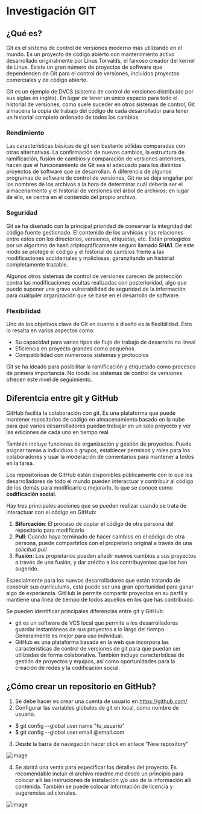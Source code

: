 # Investigación GIT 
## ¿Qué es?

Git es el sistema de control de versiones moderno más utilizando en el mundo. Es un proyecto de código abierto con mantenimiento activo desarrollado originalmente por Linus Torvalds, el famoso creador del kernel de Linux. Existe un gran número de proyectos de software que dependenden de Git para el control de versiones, incluidos proyectos comerciales y de código abierto. 

Git es un ejemplo de DVCS (sistema de control de versiones distribuido por sus siglas en inglés). En lugar de tener un único espacio para todo el historial de versiones, como suele suceder en otros sistemas de control, Git almacena la copia de trabajo del código de cada desarrollador para tener un historial completo ordenado de todos los cambios. 

### Rendimiento

Las características básicas de git son bastante sólidas comparadas con otras alternativas. La confirmación de nuevos cambios, la estructura de ramificación, fusión de cambios y comparación de versiones anteriores, hacen que el funcionamiento de Git sea el adecuado para los distintos proyectos de software que se desarrollan. A diferencia de algunos programas de software de control de versiones, Git no se deja engañar por los nombres de los archivos a la hora de determinar cuál debería ser el almacenamiento y el historial de versiones del árbol de archivos; en lugar de ello, se centra en el contenido del propio archivo. 

### Seguridad

Git se ha diseñado con la principal prioridad de conservar la integridad del código fuente gestionado. El contenido de los arvhicos y las relaciones entre estos con los directorios, versiones, etiquetas, etc. Están protegidos por un algoritmo de hash criptográficamente seguro llamado **SHA1**. De este modo se protege el código y el historial de cambios frente a las modificaciones accidentales y maliciosas, garanzitando un historial completamente trazable. 

Algunos otros sistemas de control de versiones carecen de protección contra las modificaciones ocultas realizadas con posterioridad, algo que puede suponer una grave vulnerabilidad de seguridad de la información para cualquier organización que se base en el desarrollo de software.

### Flexibilidad

Uno de los objetivos clave de Git en cuanto a diseño es la flexibilidad. Esto lo resalta en varios aspectos como: 
- Su capacidad para varios tipos de flujo de trabajo de desarrollo no lineal
- Eficiencia en proyecto grandes como pequeños
- Compatibilidad con numerosos sistemas y protocolos

Git se ha ideado para posibilitar la ramificación y etiquetado como procesos de primera importancia. No toods los sistemas de control de versiones ofrecen este nivel de seguimiento. 

## Diferentcia entre git y GitHub

GitHub facilita la colaboración con git. Es una plataforma que puede mantener repositorios de código en almacenamiento basado en la nube para que varios desarrolladores puedan trabajar en un solo proyecto y ver las ediciones de cada uno en tiempo real. 

También incluye funcionas de organización y gestión de proyectos. Puede asignar tareas a individuos o grupos, establecer permisos y roles para los colaboradores y usar la moderación de comentarios para mantener a todos en la tarea. 

Los repositorioas de GitHub están disponibles públicamente con lo que los desarrolladores de todo el mundo pueden interactuar y contribuir al código de los demás para modificarlo o mejorarlo, lo que se conoce como **codificación social**. 

Hay tres principales acciones que se pueden realizar cuando se trata de interactuar con el código en GitHub: 
1. **Bifurcación**: El proceso de copiar el código de otra persona del repositorio para modificarlo
2. **Pull**: Cuando haya terminado de hacer cambios en el código de otra persona, puede compartirlos con el propietario original a través de una *solicitud pull* 
3. **Fusión**: Los propietarios pueden añadir nuevos cambios a sus proyectos a través de una fusión, y dar crédito a los contribuyentes que los han sugerido.

Especialmente para los nuevos desarrolladores que están tratando de construir sus currículums, esta puede ser una gran oportunidad para ganar algo de experiencia. GitHub le permite compartir proyectos en su perfil y mantiene una línea de tiempo de todos aquellos en los que has contribuido.

Se pueden identificar principales diferencias entre git y GitHub:

- git es un software de VCS local que permite a los desarrolladores guardar instantáneas de sus proyectos a lo largo del tiempo. Generalmente es mejor para uso individual.
- GitHub es una plataforma basada en la web que incorpora las características de control de versiones de git para que puedan ser utilizadas de forma colaborativa. También incluye características de gestión de proyectos y equipos, así como oportunidades para la creación de redes y la codificación social.

## ¿Cómo crear un repositorio en GitHub?

1. Se debe hacer es crear una cuenta de usuario en https://github.com/
2. Configurar las variables globales de git en local, como nombre de usuario.
  - $ git config --global user.name "tu_usuario"
  - $ git config --global user.email @email.com
3. Desde la barra de navegación hacer click en enlace “New repository”

![image](https://user-images.githubusercontent.com/99599847/156967195-93b07754-4367-4fdf-9bc9-0bbeff9f9668.png)

4. Se abrirá una venta para especificar los detalles del proyecto. Es recomendable incluir el archivo readme.md desde un principio para colocar allí las instruciones de instalación y/o uso de la información allí contenida. También se puede colocar información de licencia y sugerencias adicionales. 

![image](https://user-images.githubusercontent.com/99599847/156967347-c27b5317-5eb8-4af3-ba8c-0af1407a1ff3.png)



